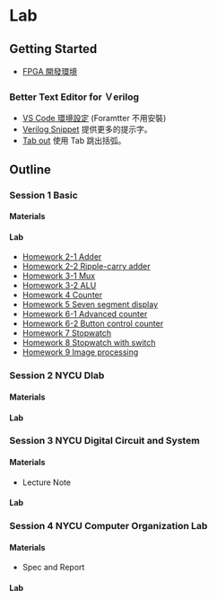 # Lab 

## Getting Started
- [FPGA 開發環境](https://xiao.ghost.io/zai-ubuntu-an-zhuang-ise-bing-shi-yong-basys2-an-zhuang-ubuntu/)

### Better Text Editor for Ｖerilog
- [VS Code 環境設定](https://www.dcard.tw/f/nctu/p/235935287) (Foramtter 不用安裝)
- [Verilog Snippet](https://marketplace.visualstudio.com/items?itemName=czh.czh-verilog-snippet) 提供更多的提示字。 
- [Tab out](https://marketplace.visualstudio.com/items?itemName=albert.TabOut) 使用 Tab 跳出括弧。


## Outline

### Session 1 Basic

#### Materials

#### Lab
- [Homework 2-1 Adder](https://github.com/frankxaio/Seminar/tree/9a021d93b0ea4b8a36e7381e541990cf96382d3e/Sophomore%20Seminar/Session%201/Homework%202-1)
- [Homework 2-2 Ripple-carry adder](https://github.com/frankxaio/Seminar/tree/main/Sophomore%20Seminar/Homework%202-2) 
- [Homework 3-1 Mux](https://github.com/frankxaio/Seminar/tree/main/Sophomore%20Seminar/Homework%203-1)
- [Homework 3-2 ALU](https://github.com/frankxaio/Seminar/tree/main/Sophomore%20Seminar/Homework%203-2) 
- [Homework 4 Counter](https://github.com/frankxaio/Seminar/tree/main/Sophomore%20Seminar/Homework%204)
- [Homework 5 Seven segment display](https://github.com/frankxaio/Seminar/tree/main/Sophomore%20Seminar/Homework%205) 
- [Homework 6-1 Advanced counter](https://github.com/frankxaio/Seminar/tree/main/Sophomore%20Seminar/Homework%206-1)
- [Homework 6-2 Button control counter](https://github.com/frankxaio/Seminar/tree/main/Sophomore%20Seminar/Homework%206-2) 
- [Homework 7 Stopwatch](https://github.com/frankxaio/Seminar/tree/main/Sophomore%20Seminar/Homework%207) 
- [Homework 8 Stopwatch with switch](https://github.com/frankxaio/Seminar/tree/main/Sophomore%20Seminar/Homework%208) 
- [Homework 9 Image processing](https://github.com/frankxaio/Seminar/tree/main/Sophomore%20Seminar/Homework%209) 


### Session 2 NYCU Dlab 

#### Materials

#### Lab


### Session 3 NYCU Digital Circuit and System

#### Materials
- Lecture Note

#### Lab

### Session 4 NYCU Computer Organization Lab

#### Materials
- Spec and Report

#### Lab


